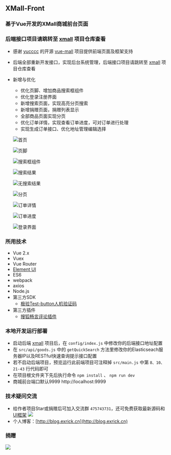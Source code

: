 ## XMall-Front
### 基于Vue开发的XMall商城前台页面
### 后端接口项目请跳转至 [xmall](https://github.com/Exrick/xmall) 项目仓库查看
- 感谢 [yucccc](https://github.com/yucccc) 的开源 [vue-mall](https://github.com/yucccc/vue-mall) 项目提供前端页面及框架支持
- 后端全部重新开发接口，实现后台系统管理，后端接口项目请跳转至 [xmall](https://github.com/Exrick/xmall) 项目仓库查看
- 新增与优化
    - 优化页脚、增加商品搜索框组件
    - 优化登录注册界面
    - 新增搜索页面，实现高亮分页搜索
    - 新增捐赠页面，捐赠列表显示
    - 全部商品页面实现分页
    - 优化订单详情，实现查看订单进度，可对订单进行处理
    - 实现生成订单接口、优化地址管理编辑选择
    
    ![](http://oweupqzdv.bkt.clouddn.com/QQ%E6%88%AA%E5%9B%BE20171022183906.jpg "首页")

    ![](http://oweupqzdv.bkt.clouddn.com/QQ%E6%88%AA%E5%9B%BE20171022222841.jpg "页脚")

    ![](http://oweupqzdv.bkt.clouddn.com/QQ%E6%88%AA%E5%9B%BE20171022223650.jpg "搜索框组件")

    ![](http://oweupqzdv.bkt.clouddn.com/QQ%E6%88%AA%E5%9B%BE20171109215656.jpg "搜索结果")

    ![](http://oweupqzdv.bkt.clouddn.com/QQ%E6%88%AA%E5%9B%BE20171022202842.jpg "无搜索结果")

    ![](http://oweupqzdv.bkt.clouddn.com/QQ%E6%88%AA%E5%9B%BE20171022223142.jpg "分页")

    ![](http://oweupqzdv.bkt.clouddn.com/QQ%E6%88%AA%E5%9B%BE20171022190036.jpg "订单详情")

    ![](http://oweupqzdv.bkt.clouddn.com/QQ%E6%88%AA%E5%9B%BE20171022190107.jpg "订单进度")

    ![](http://oweupqzdv.bkt.clouddn.com/QQ%E6%88%AA%E5%9B%BE20171114233321.jpg "登录界面")
    
### 所用技术

- Vue 2.x
- Vuex
- Vue Router
- [Element UI](http://element.eleme.io/#/zh-CN)
- ES6
- webpack
- axios
- Node.js
- 第三方SDK
    - [极验Test-button人机验证码](http://www.geetest.com/Test-button.html)
- 第三方插件
    - [搜狐畅言评论插件](http://changyan.kuaizhan.com/)

### 本地开发运行部署
- 启动后端 [xmall](https://github.com/Exrick/xmall) 项目后，在 `config/index.js` 中修改你的后端接口地址配置
- 在 `src/api/goods.js` 中的 `getQuickSearch` 方法里修改你的Elasticseach服务器IP以及RESTful快速查询提示接口配置
- 若不启动后端项目，预览运行此前端项目可注释掉 `src/main.js` 中第 `8、10、21-43` 行代码即可
- 在项目根文件夹下先后执行命令 `npm install` 、 `npm run dev`
- 商城前台端口默认9999 http://localhost:9999
### 技术疑问交流
- 给作者项目Star或捐赠后可加入交流群 `475743731`，还可免费获取最新源码和 [UI框架](https://github.com/Exrick/xmall/blob/master/study/FlatLab.md) [![](http://pub.idqqimg.com/wpa/images/group.png)](http://shang.qq.com/wpa/qunwpa?idkey=7b60cec12ba93ebed7568b0a63f22e6e034c0d1df33125ac43ed753342ec6ce7)
- 个人博客：[http://blog.exrick.cn](http://blog.exrick.cn)
### 捐赠
![](http://oweupqzdv.bkt.clouddn.com/FgwHSk1Rnd-8FKqNJhFSSdcq2QVB.png)